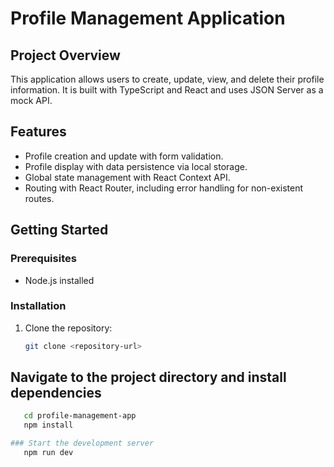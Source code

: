 # Profile Management Application

## Project Overview
This application allows users to create, update, view, and delete their profile information. It is built with TypeScript and React and uses JSON Server as a mock API.

## Features
- Profile creation and update with form validation.
- Profile display with data persistence via local storage.
- Global state management with React Context API.
- Routing with React Router, including error handling for non-existent routes.

## Getting Started

### Prerequisites
- Node.js installed

### Installation
1. Clone the repository:
   ```bash
   git clone <repository-url>

## Navigate to the project directory and install dependencies
```bash
   cd profile-management-app
   npm install

### Start the development server
   npm run dev